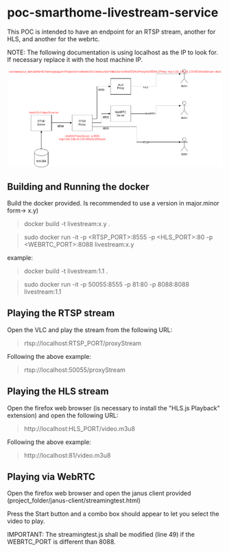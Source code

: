 # poc-smarthome-livestream-service

This POC is intended to have an endpoint for an RTSP stream, another for HLS, and another for the webrtc.

NOTE: The following documentation is using localhost as the IP to look for. If necessary replace it with the host machine IP.

![](livestream.png)

## Building and Running the docker
Build the docker provided. Is recommended to use a version in major.minor form->  x.y)

> docker build -t livestream:x.y .

> sudo docker run -it -p <RTSP_PORT>:8555 -p <HLS_PORT>:80 -p <WEBRTC_PORT>:8088 livestream:x.y

example:

> docker build -t livestream:1.1 .

> sudo docker run -it -p 50055:8555 -p 81:80 -p 8088:8088 livestream:1.1

## Playing the RTSP stream
Open the VLC and play the stream from the following URL:
> rtsp://localhost:RTSP_PORT/proxyStream

Following the above example:
> rtsp://localhost:50055/proxyStream

## Playing the HLS stream
Open the firefox web browser (is necessary to install the "HLS.js Playback" extension) and open the following URL:
> http://localhost:HLS_PORT/video.m3u8

Following the above example:
> http://localhost:81/video.m3u8

## Playing via WebRTC
Open the firefox web browser and open the janus client provided (project_folder/janus-client/streamingtest.html)

Press the Start button and a combo box should appear to let you select the video to play.

IMPORTANT: The streamingtest.js shall be modified (line 49) if the WEBRTC_PORT is different than 8088.




